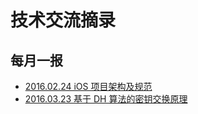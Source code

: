 # 技术交流摘录

## 每月一报

- [2016.02.24 iOS 项目架构及规范](Report/iOS_architecture_and_pattern.md)
- [2016.03.23 基于 DH 算法的密钥交换原理](Report/dh.md)



